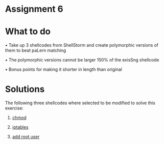 # Assignment 6

# What to do

• Take up 3 shellcodes from ShellStorm and create polymorphic versions of them to beat paLern matching 

• The polymorphic versions cannot be larger 150% of the exisSng shellcode

• Bonus points for making it shorter in length than original

# Solutions

The following three shellcodes where selected to be modified to solve this exercise:

1) [chmod](http://shell-storm.org/shellcode/files/shellcode-566.php)

2) [iptables](http://shell-storm.org/shellcode/files/shellcode-825.php)

3) [add root user](http://shell-storm.org/shellcode/files/shellcode-211.php)
